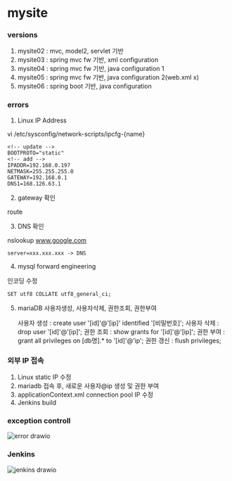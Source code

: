 # mysite

### versions
1.	mysite02 : mvc, model2, servlet 기반 
2.	mysite03 : spring mvc fw 기반, xml configuration 
3.	mysite04 : spring mvc fw 기반, java configuration 1
4.	mysite05 : spring mvc fw 기반, java configuration 2(web.xml x)
5.	mysite06 : spring boot 기반, java configuration

### errors
1.	Linux IP Address

   vi /etc/sysconfig/network-scripts/ipcfg-{name}
	
	<!-- update -->
	BOOTPROTO="static"
	<!-- add -->
	IPADDR=192.168.0.197
	NETMASK=255.255.255.0
	GATEWAY=192.168.0.1
	DNS1=168.126.63.1
	
2.	gateway 확인

   route

3.	DNS 확인
   
   nslookup www.google.com
   
	server=xxx.xxx.xxx -> DNS
   
4.	mysql forward engineering

   인코딩 수정
  
	SET utf8 COLLATE utf8_general_ci;
	
5.	mariaDB 사용자생성, 사용자삭제, 권한조회, 권한부여

	사용자 생성 : create user '[id]'@'[ip]' identified '[비밀번호]';
	사용자 삭제 : drop user '[id]'@'[ip]';
	권한 조회 : show grants for '[id]'@'[ip]';
	권한 부여 : grant all privileges on [db명].* to '[id]'@'ip';
	권한 갱신 : flush privileges;


### 외부 IP 접속
1.	Linux static IP 수정
2.	mariadb 접속 후, 새로운 사용자@ip 생성 및 권한 부여
3.	applicationContext.xml connection pool IP 수정
4.	Jenkins build

### exception controll
![error drawio](https://user-images.githubusercontent.com/66767038/152187615-5ab78bcf-a82f-45a0-9490-b784d94c3de5.png)

### Jenkins
![jenkins drawio](https://user-images.githubusercontent.com/66767038/152201248-10f56ced-7dae-448f-980b-6ed129ec5048.png)


